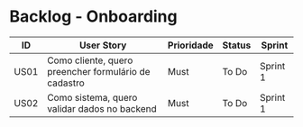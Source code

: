 # Backlog - Onboarding 

| ID | User Story | Prioridade | Status | Sprint |
| --- | --- | --- | --- | --- |
| US01 | Como cliente, quero preencher formulário de cadastro | Must | To Do | Sprint 1 |
| US02 | Como sistema, quero validar dados no backend | Must | To Do | Sprint 1 |
